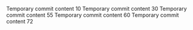 Temporary commit content 10
Temporary commit content 30
Temporary commit content 55
Temporary commit content 60
Temporary commit content 72
